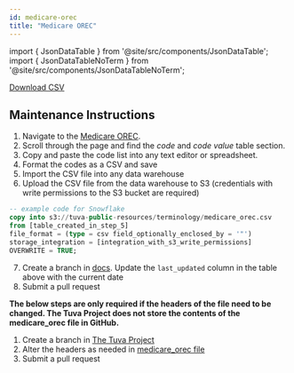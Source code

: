 ```yaml
---
id: medicare-orec
title: "Medicare OREC"
---
```


import { JsonDataTable } from '@site/src/components/JsonDataTable';
import { JsonDataTableNoTerm } from '@site/src/components/JsonDataTableNoTerm';

<JsonDataTableNoTerm  jsonPath="nodes.seed\.the_tuva_project\.terminology__medicare_orec.columns" />

<a href="https://tuva-public-resources.s3.amazonaws.com/versioned_terminology/latest/medicare_orec.csv_0_0_0.csv.gz">Download CSV</a>

## Maintenance Instructions

1. Navigate to the [Medicare OREC](https://resdac.org/cms-data/variables/medicare-original-reason-entitlement-code-orec).
2. Scroll through the page and find the *code* and *code value* table section.    
3. Copy and paste the code list into any text editor or spreadsheet.
4. Format the codes as a CSV and save
5. Import the CSV file into any data warehouse
6. Upload the CSV file from the data warehouse to S3 (credentials with write permissions to the S3 bucket are required)
```sql
-- example code for Snowflake
copy into s3://tuva-public-resources/terminology/medicare_orec.csv
from [table_created_in_step_5]
file_format = (type = csv field_optionally_enclosed_by = '"')
storage_integration = [integration_with_s3_write_permissions]
OVERWRITE = TRUE;
```
7. Create a branch in [docs](https://github.com/tuva-health/docs).  Update the `last_updated` column in the table above with the current date
8. Submit a pull request

**The below steps are only required if the headers of the file need to be changed.  The Tuva Project does not store the contents
of the medicare_orec file in GitHub.**

1. Create a branch in [The Tuva Project](https://github.com/tuva-health/tuva)
2. Alter the headers as needed in [medicare_orec file](https://github.com/tuva-health/tuva/blob/main/seeds/terminology/terminology__medicare_orec.csv)
3. Submit a pull request

